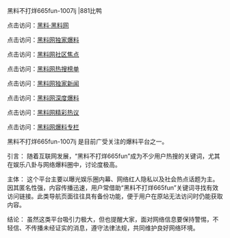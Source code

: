 黑料不打烊665fun-1007lj |881比鸭

点击访问：<a href="https://heiliaolvzlu3.pages.dev">黑料·黑料网</a>

点击访问：<a href="https://heiliaoyvnrda.pages.dev">黑料网独家爆料</a>

点击访问：<a href="https://heiliaoryrhyu.pages.dev">黑料网社区焦点</a>

点击访问：<a href="https://heiliao9wsbg3.pages.dev">黑料网热搜榜单</a>

点击访问：<a href="https://heiliaokof3cy.pages.dev">黑料网独家新闻</a>

点击访问：<a href="https://heiliao5s28gk.pages.dev">黑料网深度爆料</a>

点击访问：<a href="https://heiliaoxfe5rb.pages.dev">黑料网精彩热议</a>

点击访问：<a href="https://heiliaotlyq53.pages.dev">黑料网爆料专栏</a>

黑料不打烊665fun-1007lj 是目前广受关注的爆料平台之一。

引言：
随着互联网发展，“黑料不打烊665fun”成为不少用户热搜的关键词，尤其在娱乐八卦与网络爆料圈中，讨论度极高。

主体：
这个平台主要以曝光娱乐圈内幕、网络红人隐私以及社会热点话题为主。因其匿名性强，内容传播迅速，用户常借助“黑料不打烊665fun”关键词寻找有效访问链接。此类导航页面往往具有备份功能，便于用户在原站无法访问时仍能获取内容。

结论：
虽然这类平台吸引力极大，但也提醒大家，面对网络信息要保持警惕，不轻信、不传播未经证实的消息，遵守法律法规，共同维护良好网络环境。
